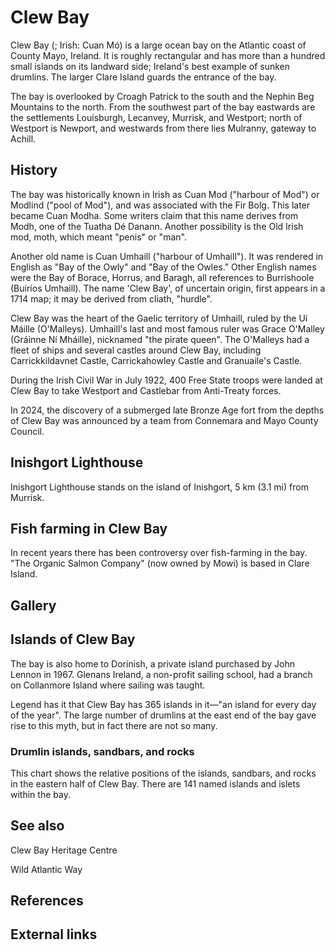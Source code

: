 # Clew Bay

Clew Bay (; Irish: Cuan Mó) is a large ocean bay on the Atlantic coast
of County Mayo, Ireland. It is roughly rectangular and has more than a
hundred small islands on its landward side; Ireland's best example of
sunken drumlins. The larger Clare Island guards the entrance of the bay.

The bay is overlooked by Croagh Patrick to the south and the Nephin Beg
Mountains to the north. From the southwest part of the bay eastwards are
the settlements Louisburgh, Lecanvey, Murrisk, and Westport; north of
Westport is Newport, and westwards from there lies Mulranny, gateway to
Achill.

## History

The bay was historically known in Irish as Cuan Mod ("harbour of Mod")
or Modlind ("pool of Mod"), and was associated with the Fir Bolg. This
later became Cuan Modha. Some writers claim that this name derives from
Modh, one of the Tuatha Dé Danann. Another possibility is the Old Irish
mod, moth, which meant "penis" or "man".

Another old name is Cuan Umhaill ("harbour of Umhaill"). It was rendered
in English as "Bay of the Owly" and "Bay of the Owles." Other English
names were the Bay of Borace, Horrus, and Baragh, all references to
Burrishoole (Buiríos Umhaill). The name 'Clew Bay', of uncertain origin,
first appears in a 1714 map; it may be derived from cliath, "hurdle".

Clew Bay was the heart of the Gaelic territory of Umhaill, ruled by the
Uí Máille (O'Malleys). Umhaill's last and most famous ruler was Grace
O'Malley (Gráinne Ní Mháille), nicknamed "the pirate queen". The
O'Malleys had a fleet of ships and several castles around Clew Bay,
including Carrickkildavnet Castle, Carrickahowley Castle and Granuaile's
Castle.

During the Irish Civil War in July 1922, 400 Free State troops were
landed at Clew Bay to take Westport and Castlebar from Anti-Treaty
forces.

In 2024, the discovery of a submerged late Bronze Age fort from the
depths of Clew Bay was announced by a team from Connemara and Mayo
County Council.

## Inishgort Lighthouse

Inishgort Lighthouse stands on the island of Inishgort, 5 km (3.1 mi)
from Murrisk.

## Fish farming in Clew Bay

In recent years there has been controversy over fish-farming in the bay.
"The Organic Salmon Company" (now owned by Mowi) is based in Clare
Island.

## Gallery

## Islands of Clew Bay

The bay is also home to Dorinish, a private island purchased by John
Lennon in 1967. Glenans Ireland, a non-profit sailing school, had a
branch on Collanmore Island where sailing was taught.

Legend has it that Clew Bay has 365 islands in it—"an island for every
day of the year". The large number of drumlins at the east end of the
bay gave rise to this myth, but in fact there are not so many.

### Drumlin islands, sandbars, and rocks

This chart shows the relative positions of the islands, sandbars, and
rocks in the eastern half of Clew Bay. There are 141 named islands and
islets within the bay.

## See also

Clew Bay Heritage Centre

Wild Atlantic Way

## References

## External links